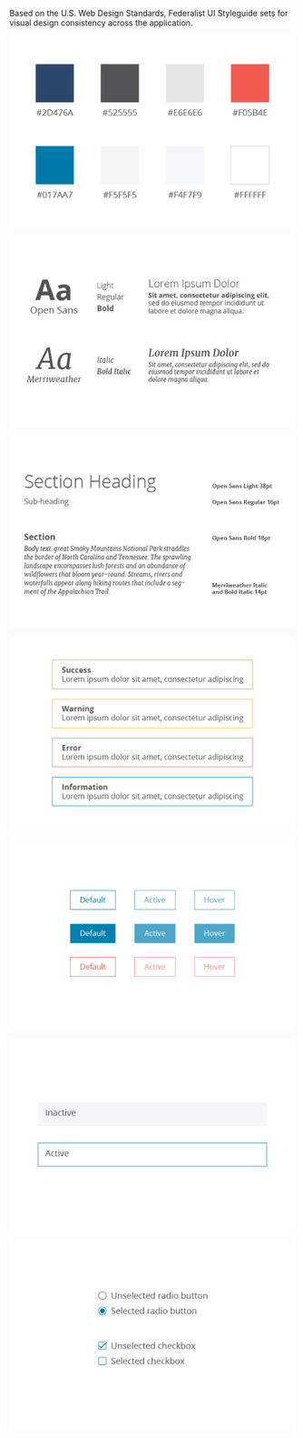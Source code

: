 Based on the U.S. Web Design Standards, Federalist UI Styleguide sets for visual design consistency across the application.

<p align="center">
  <img src="../../assets/images/colors.png?raw=true" alt="colors"/>
</p>

<p align="center">
  <img src="../../assets/images/typefaces.png?raw=true" alt="typefaces"/>
</p>

<p align="center">
  <img src="../../assets/images/typesetting.png?raw=true" alt="typesetting"/>
</p>

<p align="center">
  <img src="../../assets/images/alerts.png?raw=true" alt="alerts"/>
</p>

<p align="center">
  <img src="../../assets/images/buttons.png?raw=true" alt="buttons"/>
</p>

<p align="center">
  <img src="../../assets/images/textinput.png?raw=true" alt="textinput"/>
</p>

<p align="center">
  <img src="../../assets/images/form-controls.png?raw=true" alt="form-controls"/>
</p>
